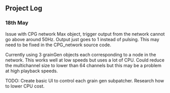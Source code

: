 ## Project Log
### 18th May
Issue with CPG network Max object, trigger output from the network cannot go above around 50Hz. Output just goes to 1 instead of pulsing. This may need to be fixed in the CPG_network source code.

Currently using 3 grainGen objects each corresponding to a node in the network. This works well at low speeds but uses a lot of CPU. Could reduce the multichannel size to lower than 64 channels but this may be a problem at high playback speeds.

TODO:
Create basic UI to control each grain gen subpatcher.
Research how to lower CPU cost.
